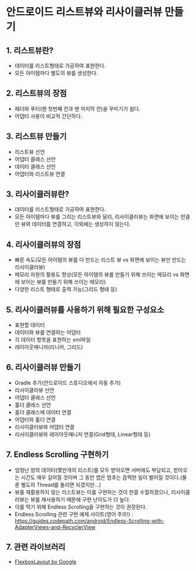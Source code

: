 # 안드로이드 리스트뷰와 리사이클러뷰 만들기

## 1. 리스트뷰란?
 - 데이터를 리스트형태로 가공하여 표현한다.
 - 모든 아이템마다 별도의 뷰를 생성한다.

## 2. 리스트뷰의 장점
 - 헤더와 푸터(맨 첫번쨰 칸과 맨 마지막 칸)을 꾸미기가 쉽다.
 - 어댑터 사용이 비교적 간단하다.

## 3. 리스트뷰 만들기
 - 리스트뷰 선언
 - 어댑터 클래스 선언
 - 데이터 클래스 선언
 - 어댑터와 리스트뷰 연결

## 3. 리사이클러뷰란?
 - 데이터를 리스트형태로 가공하여 표현한다.
 - 모든 아이템마다 뷰를 그리는 리스트뷰와 달리, 리사이클러뷰는 화면에 보이는 만큼만 뷰와 데이터를 연결하고, 이외에는 생성하지 않는다.

## 4. 리사이클러뷰의 장점
 - 빠른 속도(모든 아이템의 뷰를 다 만드는 리스트 뷰 vs 화면에 보이는 뷰만 만드는 리사이클러뷰)
 - 메모리 자원의 활용도 향상(모든 아이템의 뷰를 만들기 위해 쓰이는 메모리 vs 화면에 보이는 뷰를 만들기 위해 쓰이는 메모리)
 - 다양한 리스트 형태로 출력 가능(그리드 형태 등)

## 5. 리사이클러뷰를 사용하기 위해 필요한 구성요소
 - 표현할 데이터
 - 데이터와 뷰를 연결하는 어댑터
 - 각 데이터 항목을 표현하는 xml파일
 - 레이아웃매니저(리니어, 그리드)

## 6. 리사이클러뷰 만들기
 - Gradle 추가(안드로이드 스튜디오에서 자동 추가)
 - 리사이클러뷰 선언
 - 어댑터 클래스 선언
 - 홀더 클래스 선언
 - 홀더 클래스에 데이터 연결
 - 어댑터와 홀더 연결
 - 리사이클러뷰와 어댑터 연결
 - 리사이클러뷰와 레이아웃매니저 연결(Grid형태, Linear형태 등)

## 7. Endless Scrolling 구현하기
 - 엄청난 양의 데이터(몇만개의 리스트)를 모두 받아오면 서버에도 부담되고, 받아오는 시간도 매우 길어질 것이며 그 동안 앱은 멈추는 끔찍한 일이 벌어질 것이다.(물론 별도의 Thread를 돌리면 되겠지만...)
 - 뷰를 재활용하지 않는 리스트뷰는 이를 구현하는 것이 한결 수월하겠으나, 리사이클러뷰는 뷰를 재사용하기 때문에 구현 난이도가 더 높다.
 - 이를 막기 위해 Endless Scrolling을 구현하는 것이 권장된다.
 - Endless Scrolling 관련 구현 예제 사이트(영어 주의!) : https://guides.codepath.com/android/Endless-Scrolling-with-AdapterViews-and-RecyclerView

## 7. 관련 라이브러리
 - [FlexboxLayout by Google](https://github.com/google/flexbox-layout) 